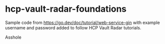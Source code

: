 # hcp-vault-radar-foundations
Sample code from https://go.dev/doc/tutorial/web-service-gin with example username and password added to follow HCP Vault Radar tutorials.

Asshole
